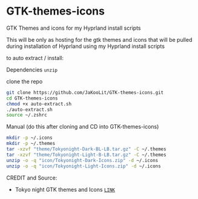 # GTK-themes-icons
GTK Themes and icons for my Hyprland install scripts

This will be only as hosting for the gtk themes and icons that will be pulled during installation of Hyprland using my Hyprland install scripts

to auto extract / install:

Dependencies
`unzip`

clone the repo
```bash
git clone https://github.com/JaKooLit/GTK-themes-icons.git
cd GTK-themes-icons
chmod +x auto-extract.sh
./auto-extract.sh
source ~/.zshrc
```

Manual (do this after cloning and CD into GTK-themes-icons)
```bash
mkdir -p ~/.icons
mkdir -p ~/.themes
tar -xzvf "theme/Tokyonight-Dark-BL-LB.tar.gz" -C ~/.themes
tar -xzvf "theme/Tokyonight-Light-B-LB.tar.gz" -C ~/.themes
unzip -o -q "icon/Tokyonight-Dark-Icons.zip" -d ~/.icons
unzip -o -q "icon/Tokyonight-Light-Icons.zip" -d ~/.icons
```
CREDIT and Source:
- Tokyo night GTK themes and Icons [`LINK`](https://github.com/Fausto-Korpsvart/Tokyo-Night-GTK-Theme)

